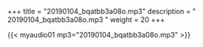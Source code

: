 +++
title = "20190104_bqatbb3a08o.mp3"
description = " 20190104_bqatbb3a08o.mp3 "
weight = 20
+++

{{< myaudio01 mp3="20190104_bqatbb3a08o.mp3" >}}

